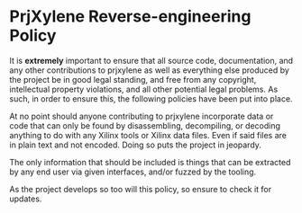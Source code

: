 # PrjXylene Reverse-engineering Policy

It is **extremely** important to ensure that all source code, documentation, and any other contributions to prjxylene as well as everything else produced by the project be in good legal standing, and free from any copyright, intellectual property violations, and all other potential legal problems. As such, in order to ensure this, the following policies have been put into place.

At no point should anyone contributing to prjxylene incorporate data or code that can only be found by disassembling, decompiling, or decoding anything to do with any Xilinx tools or Xilinx data files. Even if said files are in plain text and not encoded. Doing so puts the project in jeopardy.

The only information that should be included is things that can be extracted by any end user via given interfaces, and/or fuzzed by the tooling.

As the project develops so too will this policy, so ensure to check it for updates.
